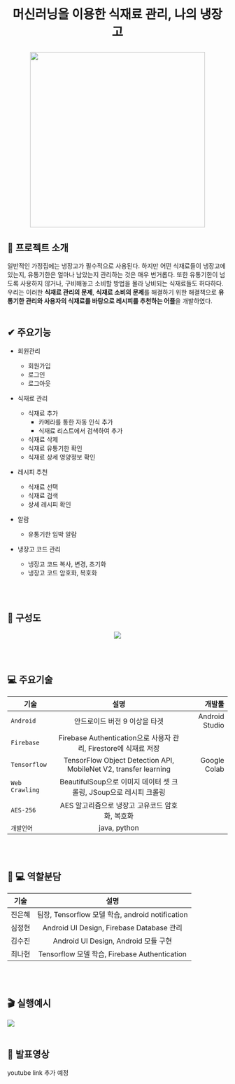 # <p align="center">머신러닝을 이용한 식재료 관리, 나의 냉장고</p>
<p align="center">
  <img width="400" src="https://user-images.githubusercontent.com/58367854/121835240-b205f000-cd0b-11eb-99c0-f18a74a12dac.PNG"/>
</p>

## 📖 프로젝트 소개

일반적인 가정집에는 냉장고가 필수적으로 사용된다. 하지만 어떤 식재료들이 냉장고에 있는지, 유통기한은 얼마나 남았는지 관리하는 것은 매우 번거롭다. 또한 유통기한이 넘도록 사용하지 않거나, 구비해놓고 소비할 방법을 몰라 낭비되는 식재료들도 허다하다. 
우리는 이러한 **식재료 관리의 문제**, **식재료 소비의 문제**를 해결하기 위한 해결책으로 **유통기한 관리와 사용자의 식재료를 바탕으로 레시피를 추천하는 어플**을 개발하였다.
<br>
<br>

## ✔ 주요기능

+ 회원관리
  + 회원가입
  + 로그인
  + 로그아웃

+ 식재료 관리
  + 식재료 추가
    + 카메라를 통한 자동 인식 추가
    + 식재료 리스트에서 검색하여 추가
   + 식재료 삭제
   + 식재료 유통기한 확인
   + 식재료 상세 영양정보 확인

+ 레시피 추천
  + 식재료 선택
  + 식재료 검색
  + 상세 레시피 확인

+ 알람
  + 유통기한 임박 알람

+ 냉장고 코드 관리
  + 냉장고 코드 복사, 변경, 초기화
  + 냉장고 코드 암호화, 복호화
<br>
<br>

## 📱 구성도
<p align="center">
  <img src="https://user-images.githubusercontent.com/58367854/121837294-29d61980-cd10-11eb-9774-5402d7b87d14.JPG"/>
</p>
<br>
<br>

## 💻 주요기술

| 기술 | 설명 | 개발툴 |
|---|:---:|---:|
| `Android` | 안드로이드 버전 9 이상을 타겟 | Android Studio |
| `Firebase` | Firebase Authentication으로 사용자 관리, Firestore에 식재료 저장 |  |
| `Tensorflow` | TensorFlow Object Detection API, MobileNet V2, transfer learning | Google Colab |
| `Web Crawling` | BeautifulSoup으로 이미지 데이터 셋 크롤링, JSoup으로 레시피 크롤링 |  |
| `AES-256` | AES 알고리즘으로 냉장고 고유코드 암호화, 복호화 |  |
| `개발언어` | java, python |  |
<br>
<br>

## 👩 💻 역할분담
| 기술 | 설명 |
|---|:---:|
| 진은혜 | 팀장, Tensorflow 모델 학습, android notification |
| 심정현 | Android UI Design, Firebase Database 관리 |
| 김수진 | Android UI Design, Android 모듈 구현 |
| 최나현 | Tensorflow 모델 학습, Firebase Authentication |
<br>
<br>

## 🎬 실행예시 
<img src="https://user-images.githubusercontent.com/58367854/122037724-d519c800-ce0f-11eb-816e-094e40c481b4.gif"/>
<br>
<br>

## 🎤 발표영상

youtube link 추가 예정
